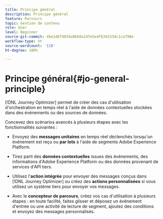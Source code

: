 ```yaml
---
title: Principe général
description: Principe général
feature: Parcours
topic: Gestion de contenu
role: User
level: Beginner
source-git-commit: 4be1d6f4034a0bb0a24fe5e4f634253dc1ca798e
workflow-type: ht
source-wordcount: '118'
ht-degree: 100%

---
```


# Principe général{#jo-general-principle}

[!DNL Journey Optimizer] permet de créer des cas d&#39;utilisation d&#39;orchestration en temps réel à l&#39;aide de données contextuelles stockées dans des événements ou des sources de données.

Concevez des scénarios avancés à plusieurs étapes avec les fonctionnalités suivantes :

* Envoyez des **messages unitaires** en temps réel déclenchés lorsqu&#39;un événement est reçu ou **par lots** à l&#39;aide de segments Adobe Experience Platform.

* Tirez parti des **données contextuelles** issues des événements, des informations d&#39;Adobe Experience Platform ou des données provenant de services d&#39;API tiers.

* Utilisez l&#39;**action intégrée** pour envoyer des messages conçus dans [!DNL Journey Optimizer] ou créez des **actions personnalisées** si vous utilisez un système tiers pour envoyer vos messages.

* Avec le **concepteur de parcours**, créez vos cas d&#39;utilisation à plusieurs étapes : en toute facilité, faites glisser et déposez un événement d&#39;entrée ou une activité de lecture de segment, ajoutez des conditions et envoyez des messages personnalisés.
